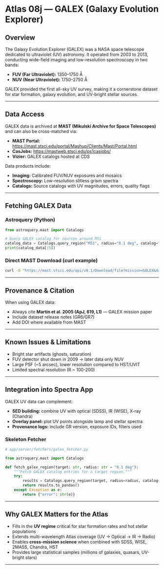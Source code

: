 # Atlas 08j — GALEX (Galaxy Evolution Explorer)

## Overview
The Galaxy Evolution Explorer (GALEX) was a NASA space telescope dedicated to ultraviolet (UV) astronomy. 
It operated from 2003 to 2013, conducting wide-field imaging and low-resolution spectroscopy in two bands:
- **FUV (Far Ultraviolet):** 1350–1750 Å
- **NUV (Near Ultraviolet):** 1750–2750 Å

GALEX provided the first all-sky UV survey, making it a cornerstone dataset for star formation, galaxy evolution, and UV-bright stellar sources.

---

## Data Access
GALEX data is archived at **MAST (Mikulski Archive for Space Telescopes)** and can also be cross-matched via:
- **MAST Portal:** https://mast.stsci.edu/portal/Mashup/Clients/Mast/Portal.html
- **CasJobs:** https://mastweb.stsci.edu/ps1casjobs/
- **Vizier:** GALEX catalogs hosted at CDS

Data products include:
- **Imaging:** Calibrated FUV/NUV exposures and mosaics
- **Spectroscopy:** Low-resolution slitless grism spectra
- **Catalogs:** Source catalogs with UV magnitudes, errors, quality flags

---

## Fetching GALEX Data

### Astroquery (Python)
```python
from astroquery.mast import Catalogs

# Query GALEX catalog for sources around M51
catalog_data = Catalogs.query_region("M51", radius="0.1 deg", catalog="GALEX")
print(catalog_data[:5])
```

### Direct MAST Download (curl example)
```bash
curl -O "https://mast.stsci.edu/api/v0.1/Download/file?mission=GALEX&dataset=GR6plus7&target=M51"
```

---

## Provenance & Citation
When using GALEX data:
- Always cite **Martin et al. 2005 (ApJ, 619, L1)** — GALEX mission paper
- Include dataset release notes (GR6/GR7)
- Add DOI where available from MAST

---

## Known Issues & Limitations
- Bright star artifacts (ghosts, saturation)
- FUV detector shut down in 2009 → later data only NUV
- Large PSF (~5 arcsec), lower resolution compared to HST/UVIT
- Limited spectral resolution (R ~ 100-200)

---

## Integration into Spectra App
GALEX UV data can complement:
- **SED building:** combine UV with optical (SDSS), IR (WISE), X-ray (Chandra)  
- **Overlay panel:** plot UV points alongside lamp and stellar spectra  
- **Provenance logs:** include GR version, exposure IDs, filters used  

### Skeleton Fetcher
```python
# app/server/fetchers/galex_fetcher.py

from astroquery.mast import Catalogs

def fetch_galex_region(target: str, radius: str = "0.1 deg"):
    """Fetch GALEX catalog entries for a target region."""
    try:
        results = Catalogs.query_region(target, radius=radius, catalog="GALEX")
        return results.to_pandas()
    except Exception as e:
        return {"error": str(e)}
```

---

## Why GALEX Matters for the Atlas
- Fills in the **UV regime** critical for star formation rates and hot stellar populations  
- Extends multi-wavelength Atlas coverage (UV → Optical → IR → Radio)  
- Enables **cross-mission science** when combined with SDSS, WISE, 2MASS, Chandra, HST  
- Provides large statistical samples (millions of galaxies, quasars, UV-bright stars)

---
